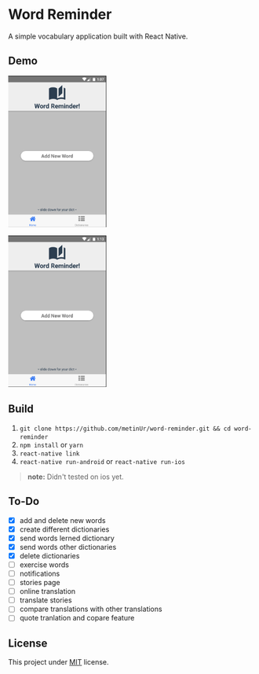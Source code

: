 # Word Reminder
A simple vocabulary application built with React Native.

## **Demo**
<img src="./screenshots/hello.gif" style="width: 200px;"></img>

<img src="./screenshots/dict.gif" style="width: 200px;"></img>

## **Build**
1. `git clone https://github.com/metinUr/word-reminder.git && cd word-reminder`
1. `npm install` or `yarn` 
1. `react-native link` 
1. `react-native run-android` or `react-native run-ios ` 
> **note:** Didn't tested on ios yet.

## **To-Do**
- [x] add and delete new words
- [x] create different dictionaries
- [x] send words lerned dictionary
- [x] send words other dictionaries
- [x] delete dictionaries
- [ ] exercise words
- [ ] notifications
- [ ] stories page
- [ ] online translation
- [ ] translate stories
- [ ] compare translations with other translations
- [ ] quote tranlation and copare feature

## **License**
This project under [MIT](./LICENSE) license. 
